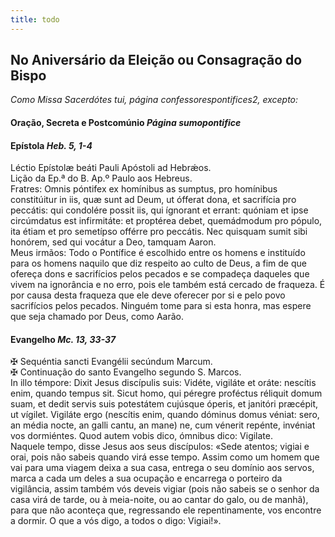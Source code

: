 ```yaml
---
title: todo
---
```

<h2 class="text-center">No Aniversário da Eleição ou Consagração do Bispo</h2>

<em>Como Missa Sacerdótes tui, página confessorespontifices2, excepto:</em>

<h4 class="text-center">Oração, Secreta e Postcomúnio <em>Página sumopontifice</em></h4>

<h4 class="text-center">Epístola <em>Heb. 5, 1-4</em></h4>
<div class="container-fluid">
<div class="row">
<div class="text-justify">
Léctio Epístolæ beáti Pauli Apóstoli ad Hebrǽos.
</div>
<div class="text-justify">
Lição da Ep.ª do B. Ap.º Paulo aos Hebreus.
</div>
<div class="dropcap text-justify">
Fratres: Omnis póntifex ex homínibus as sumptus, pro homínibus constitúitur in iis, quæ sunt ad Deum, ut ófferat dona, et sacrifícia pro peccátis: qui condolére possit iis, qui ígnorant et errant: quóniam et ipse circúmdatus est infirmitáte: et proptérea debet, quemádmodum pro pópulo, ita étiam et pro semetípso offérre pro peccátis. Nec quisquam sumit sibi honórem, sed qui vocátur a Deo, tamquam Aaron.
</div>
<div class="dropcap text-justify">
Meus irmãos: Todo o Pontífice é escolhido entre os homens e instituído para os homens naquilo que diz respeito ao culto de Deus, a fim de que ofereça dons e sacrifícios pelos pecados e se compadeça daqueles que vivem na ignorância e no erro, pois ele também está cercado de fraqueza. É por causa desta fraqueza que ele deve oferecer por si e pelo povo sacrifícios pelos pecados. Ninguém tome para si esta honra, mas espere que seja chamado por Deus, como Aarão.
</div>
</div>
</div>

<h4 class="text-center">Evangelho <em>Mc. 13, 33-37</em></h4>
<div class="container-fluid">
<div class="row">
<div class="text-justify">
<span class="text-danger">&#10016;</span> Sequéntia sancti Evangélii secúndum Marcum.
</div>
<div class="text-justify">
<span class="text-danger">&#10016;</span> Continuação do santo Evangelho segundo S. Marcos.
</div>
<div class="dropcap text-justify">
In illo témpore: Dixit Jesus discípulis suis: Vidéte, vigiláte et oráte: nescítis enim, quando tempus sit. Sicut homo, qui péregre proféctus réliquit domum suam, et dedit servis suis potestátem cujúsque óperis, et janitóri præcépit, ut vígilet. Vigiláte ergo (nescítis enim, quando dóminus domus véniat: sero, an média nocte, an galli cantu, an mane) ne, cum vénerit repénte, invéniat vos dormiéntes. Quod autem vobis dico, ómnibus dico: Vigilate.
</div>
<div class="dropcap text-justify">
Naquele tempo, disse Jesus aos seus discípulos: «Sede atentos; vigiai e orai, pois não sabeis quando virá esse tempo. Assim como um homem que vai para uma viagem deixa a sua casa, entrega o seu domínio aos servos, marca a cada um deles a sua ocupação e encarrega o porteiro da vigilância, assim também vós deveis vigiar (pois não sabeis se o senhor da casa virá de tarde, ou à meia-noite, ou ao cantar do galo, ou de manhã), para que não aconteça que, regressando ele repentinamente, vos encontre a dormir. O que a vós digo, a todos o digo: Vigiai!».
</div>
</div>
</div>
